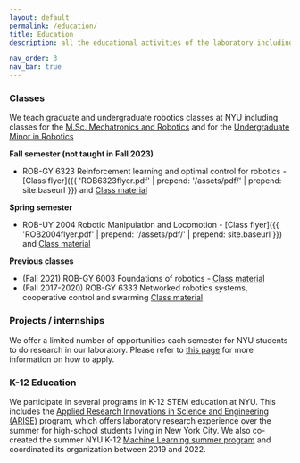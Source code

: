 ```yaml
---
layout: default
permalink: /education/
title: Education
description: all the educational activities of the laboratory including links to educational material we design

nav_order: 3
nav_bar: true
---
```


### Classes
We teach graduate and undergraduate robotics classes at NYU including classes for the [M.Sc. Mechatronics and Robotics](https://engineering.nyu.edu/academics/programs/mechatronics-and-robotics-ms) and for the [Undergraduate Minor in Robotics](http://bulletin.engineering.nyu.edu/preview_program.php?catoid=17&poid=5016&hl=robotics&returnto=search)

**Fall semester (not taught in Fall 2023)**
* ROB-GY 6323 Reinforcement learning and optimal control for robotics - [Class flyer]({{ 'ROB6323flyer.pdf' | prepend: '/assets/pdf/' | prepend: site.baseurl }}) and [Class material](https://github.com/righetti/optlearningcontrol)
  
**Spring semester**
* ROB-UY 2004 Robotic Manipulation and Locomotion - [Class flyer]({{ 'ROB2004flyer.pdf' | prepend: '/assets/pdf/' | prepend: site.baseurl }}) and [Class material](https://github.com/righetti/ROB2004)

**Previous classes**
* (Fall 2021) ROB-GY 6003 Foundations of robotics - [Class material](https://github.com/righetti/ROB6003)
* (Fall 2017-2020) ROB-GY 6333 Networked robotics systems, cooperative control and swarming [Class material](https://github.com/righetti/swarmrobotics)

### Projects / internships
We offer a limited number of opportunities each semester for NYU students to do research in our laboratory. Please refer to [this page](joining) for more information on how to apply.

### K-12 Education

We participate in several programs in K-12 STEM education at NYU. This includes
the [Applied Research Innovations in Science and Engineering (ARISE)](https://engineering.nyu.edu/academics/programs/k12-stem-education/arise) program, which
offers laboratory research experience over the summer for high-school students living in New York City.
We also co-created the summer NYU K-12 [Machine Learning summer program](https://engineering.nyu.edu/academics/programs/k12-stem-education/machine-learning-ml)
and coordinated its organization between 2019 and 2022.